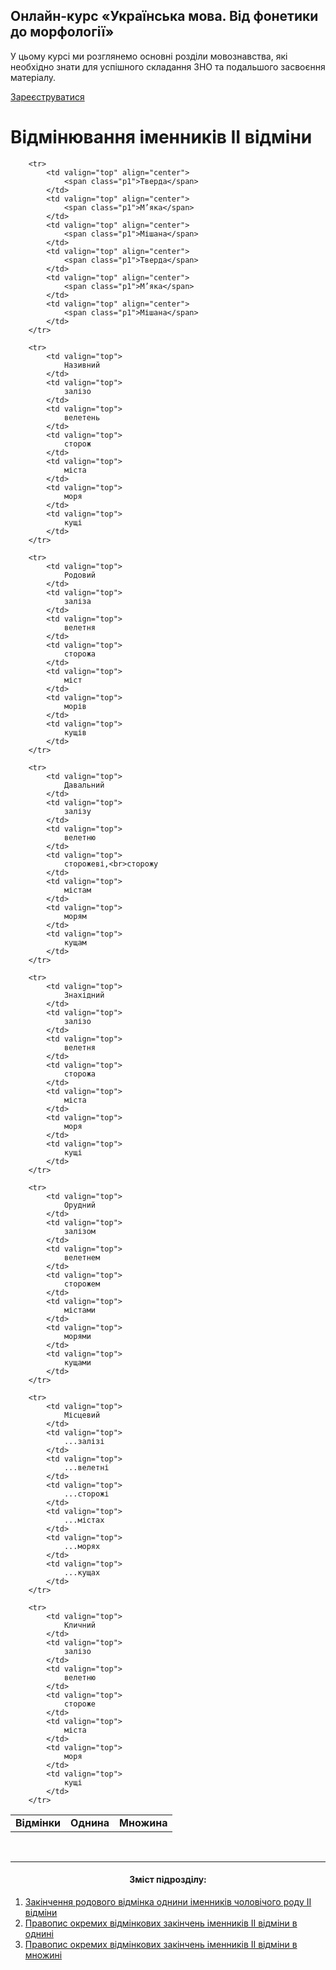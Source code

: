 <div class="banner">
  <h2 class="course">Онлайн-курс «Українська мова. Від фонетики до морфології»</h2>
  <p class="course-description">
     У цьому курсі ми розглянемо основні розділи мовознавства, які необхідно знати для успішного складання ЗНО та подальшого засвоєння матеріалу.<br>
  </p>
    <div class="button-wrapper">
        <a class="registration-button" target="_blank" href="http://bit.ly/2zuYUGS">Зареєструватися</a>
    </div>   
</div>

# Вiдмiнювання iменникiв II вiдмiни


<table>
    <body>
        <tr>
            <td rowspan="2" align="center" valign="top">
                <b>Відмінки</b>
            </td>  
            <td colspan="3" align="center" valign="top">
                <b>Однина</b>
            </td>
            <td colspan="3" align="center" valign="top">
                <b>Множина</b>
            </td>                     
        </tr>

        <tr>
            <td valign="top" align="center">
                <span class="p1">Тверда</span>
            </td>
            <td valign="top" align="center">
                <span class="p1">М’яка</span>
            </td>
            <td valign="top" align="center">
                <span class="p1">Мішана</span>
            </td>  
            <td valign="top" align="center">
                <span class="p1">Тверда</span>
            </td>
            <td valign="top" align="center">
                <span class="p1">М’яка</span>
            </td>
            <td valign="top" align="center">
                <span class="p1">Мішана</span>
            </td>                  
        </tr>

        <tr>
        	<td valign="top">
                Називний
            </td>
            <td valign="top">
                залізо
            </td>
            <td valign="top">
                велетень
            </td>
            <td valign="top">
                сторож
            </td>  
            <td valign="top">
                міста
            </td>
            <td valign="top">
                моря
            </td>
            <td valign="top">
                кущі
            </td>                  
        </tr>

        <tr>
        	<td valign="top">
                Родовий
            </td>
            <td valign="top">
                заліза
            </td>
            <td valign="top">
                велетня
            </td>
            <td valign="top">
                сторожа
            </td>  
            <td valign="top">
                міст
            </td>
            <td valign="top">
                морів
            </td>
            <td valign="top">
                кущів
            </td>                  
        </tr>

        <tr>
        	<td valign="top">
                Давальний
            </td>
            <td valign="top">
                залізу
            </td>
            <td valign="top">
                велетню
            </td>
            <td valign="top">
                сторожеві,<br>сторожу
            </td>  
            <td valign="top">
                містам
            </td>
            <td valign="top">
                морям
            </td>
            <td valign="top">
                кущам
            </td>                  
        </tr>

        <tr>
        	<td valign="top">
                Знахідний
            </td>
            <td valign="top">
                залізо
            </td>
            <td valign="top">
                велетня
            </td>
            <td valign="top">
                сторожа
            </td>  
            <td valign="top">
                міста
            </td>
            <td valign="top">
                моря
            </td>
            <td valign="top">
                кущі
            </td>                  
        </tr>

        <tr>
        	<td valign="top">
                Орудний
            </td>
            <td valign="top">
                залізом
            </td>
            <td valign="top">
                велетнем
            </td>
            <td valign="top">
                сторожем
            </td>  
            <td valign="top">
                містами
            </td>
            <td valign="top">
                морями
            </td>
            <td valign="top">
                кущами
            </td>                  
        </tr>

        <tr>
        	<td valign="top">
                Місцевий
            </td>
            <td valign="top">
                ...залізі
            </td>
            <td valign="top">
                ...велетні
            </td>
            <td valign="top">
                ...сторожі
            </td>  
            <td valign="top">
                ...містах
            </td>
            <td valign="top">
                ...морях
            </td>
            <td valign="top">
                ...кущах
            </td>                  
        </tr>

        <tr>
        	<td valign="top">
                Кличний
            </td>
            <td valign="top">
                залізо
            </td>
            <td valign="top">
                велетню
            </td>
            <td valign="top">
                стороже
            </td>  
            <td valign="top">
                міста
            </td>
            <td valign="top">
                моря
            </td>
            <td valign="top">
                кущі
            </td>                  
        </tr>
</body>
</table>

<br>
<hr>
<center><h4>Зміст підрозділу:</h4></center>

1. [Закiнчення родового вiдмiнка однини iменникiв чоловiчого роду II вiдмiни](zakinchennya_rodovogo_vidminka_odnini.html)
2. [Правопис окремих вiдмiнкових закiнчень iменникiв II вiдмiни в однинi](pravopis_okrremih_vidminkovih_znachen_II_vidmini_v_odnini.html)
3. [Правопис окремих вiдмiнкових закiнчень iменникiв II вiдмiни в множинi](pravopis_okrremih_vidminkovih_znachen_II_vidmini_v_mnojini.html)